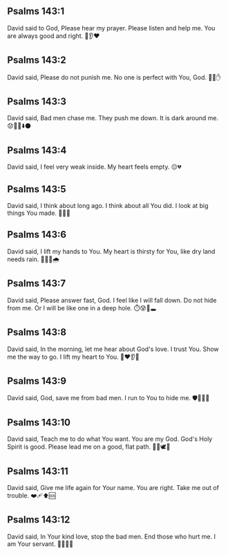 ## Psalms 143:1
David said to God, Please hear my prayer. Please listen and help me. You are always good and right. 🙏👂❤️
## Psalms 143:2
David said, Please do not punish me. No one is perfect with You, God. 🙇‍♂️✋
## Psalms 143:3
David said, Bad men chase me. They push me down. It is dark around me. 😟🏃‍♂️⬇️⚫️
## Psalms 143:4
David said, I feel very weak inside. My heart feels empty. 😔💔
## Psalms 143:5
David said, I think about long ago. I think about all You did. I look at big things You made. 🤔📖🌟
## Psalms 143:6
David said, I lift my hands to You. My heart is thirsty for You, like dry land needs rain. 🤲💧🌵🌧️
## Psalms 143:7
David said, Please answer fast, God. I feel like I will fall down. Do not hide from me. Or I will be like one in a deep hole. ⏱️😰🙈🕳️
## Psalms 143:8
David said, In the morning, let me hear about God's love. I trust You. Show me the way to go. I lift my heart to You. 🌅❤️👂🧭
## Psalms 143:9
David said, God, save me from bad men. I run to You to hide me. 🛡️🏃‍♂️🫣
## Psalms 143:10
David said, Teach me to do what You want. You are my God. God's Holy Spirit is good. Please lead me on a good, flat path. 🧠📖🕊️👣
## Psalms 143:11
David said, Give me life again for Your name. You are right. Take me out of trouble. ❤️‍🩹⬆️🆘
## Psalms 143:12
David said, In Your kind love, stop the bad men. End those who hurt me. I am Your servant. 🛑🚫😠🙏
